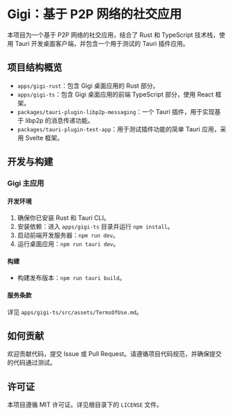 

Gigi：基于 P2P 网络的社交应用
====

本项目为一个基于 P2P 网络的社交应用，结合了 Rust 和 TypeScript 技术栈，使用 Tauri 开发桌面客户端，并包含一个用于测试的 Tauri 插件应用。

## 项目结构概览

- `apps/gigi-rust`：包含 Gigi 桌面应用的 Rust 部分。
- `apps/gigi-ts`：包含 Gigi 桌面应用的前端 TypeScript 部分，使用 React 框架。
- `packages/tauri-plugin-libp2p-messaging`：一个 Tauri 插件，用于实现基于 libp2p 的消息传递功能。
- `packages/tauri-plugin-test-app`：用于测试插件功能的简单 Tauri 应用，采用 Svelte 框架。

## 开发与构建

### Gigi 主应用

#### 开发环境

1. 确保你已安装 Rust 和 Tauri CLI。
2. 安装依赖：进入 `apps/gigi-ts` 目录并运行 `npm install`。
3. 启动前端开发服务器：`npm run dev`。
4. 运行桌面应用：`npm run tauri dev`。

#### 构建

- 构建发布版本：`npm run tauri build`。

#### 服务条款

详见 `apps/gigi-ts/src/assets/TermsOfUse.md`。

## 如何贡献

欢迎贡献代码，提交 Issue 或 Pull Request。请遵循项目代码规范，并确保提交的代码通过测试。

## 许可证

本项目遵循 MIT 许可证。详见根目录下的 `LICENSE` 文件。